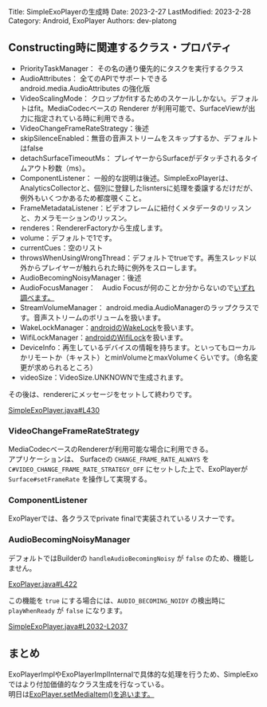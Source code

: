 Title: SimpleExoPlayerの生成時
Date: 2023-2-27
LastModified: 2023-2-28
Category: Android, ExoPlayer
Authors: dev-platong

## Constructing時に関連するクラス・プロパティ

- PriorityTaskManager： その名の通り優先的にタスクを実行するクラス
- AudioAttributes： 全てのAPIでサポートできる android.media.AudioAttributes の強化版
- VideoScalingMode： クロップかfitするためのスケールしかない。デフォルトはfit。MediaCodecベースの Renderer が利用可能で、SurfaceViewが出力に指定されている時に利用できる。
- VideoChangeFrameRateStrategy：後述
- skipSilenceEnabled：無音の音声ストリームをスキップするか、デフォルトはfalse
- detachSurfaceTimeoutMs： プレイヤーからSurfaceがデタッチされるタイムアウト秒数（ms）。
- ComponentListener： 一般的な説明は後述。SimpleExoPlayerは、AnalyticsCollectorと、個別に登録したlisntersに処理を委譲するだけだが、例外もいくつかあるため都度覗くこと。
- FrameMetadataListener：ビデオフレームに紐付くメタデータのリッスンと、カメラモーションのリッスン。
- renderes：RendererFactoryから生成します。
- volume：デフォルトで1です。
- currentCues：空のリスト
- throwsWhenUsingWrongThread：デフォルトでtrueです。再生スレッド以外からプレイヤーが触れられた時に例外をスローします。
- AudioBecomingNoisyManager：後述
- AudioFocusManager：　Audio Focusが何のことか分からないので[いずれ調べます。](https://github.com/dev-platong/dev-platong.github.io/issues/12)
- StreamVolumeManager： android.media.AudioManagerのラップクラスです。音声ストリームのボリュームを扱います。
- WakeLockManager：[androidのWakeLock](https://developer.android.com/training/scheduling/wakelock?hl=ja)を扱います。
- WifiLockManager：[androidのWifiLock](https://developer.android.com/reference/android/net/wifi/WifiManager.WifiLock)を扱います。
- DeviceInfo：再生しているデバイスの情報を持ちます。といってもローカルかリモートか（キャスト）とminVolumeとmaxVolumeくらいです。（命名変更が求められるところ）
- videoSize：VideoSize.UNKNOWNで生成されます。

その後は、rendererにメッセージをセットして終わりです。

[SimpleExoPlayer.java#L430](https://github.com/google/ExoPlayer/blob/r2.16.1/library/core/src/main/java/com/google/android/exoplayer2/SimpleExoPlayer.java#L430)

### VideoChangeFrameRateStrategy

MediaCodecベースのRendererが利用可能な場合に利用できる。  
アプリケーションは、 Surfaceの `CHANGE_FRAME_RATE_ALWAYS` を `C#VIDEO_CHANGE_FRAME_RATE_STRATEGY_OFF` にセットした上で、ExoPlayerが `Surface#setFrameRate` を操作して実現する。

### ComponentListener

ExoPlayerでは、各クラスでprivate finalで実装されているリスナーです。

### AudioBecomingNoisyManager

デフォルトではBuilderの `handleAudioBecomingNoisy` が `false` のため、機能しません。

[ExoPlayer.java#L422](https://github.com/google/ExoPlayer/blob/r2.16.1/library/core/src/main/java/com/google/android/exoplayer2/ExoPlayer.java#L422)

この機能を `true` にする場合には、`AUDIO_BECOMING_NOIDY` の検出時に `playWhenReady` が `false` になります。

[SimpleExoPlayer.java#L2032-L2037](https://github.com/google/ExoPlayer/blob/r2.16.1/library/core/src/main/java/com/google/android/exoplayer2/SimpleExoPlayer.java#L2032-L2037)

## まとめ

ExoPlayerImplやExoPlayerImplInternalで具体的な処理を行うため、SimpleExoではより付加価値的なクラス生成を行なっている。  
明日は[ExoPlayer.setMediaItem()を追います。](./exoplayer_set_media_item.md)